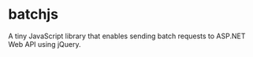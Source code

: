 batchjs
=======

A tiny JavaScript library that enables sending batch requests to ASP.NET Web API using jQuery.
